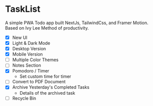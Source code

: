 # TaskList

A simple PWA Todo app built NextJs, TailwindCss, and Framer Motion. Based on Ivy Lee Method of productivity.

- [x] New UI
- [x] Light & Dark Mode
- [x] Desktop Version
- [x] Mobile Version
- [ ] Multiple Color Themes
- [ ] Notes Section
- [x] Pomodoro / Timer
  - Set custom time for timer
- [ ] Convert to PDF Document
- [x] Archive Yesterday's Completed Tasks
  - Details of the archived task
- [ ] Recycle Bin
